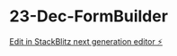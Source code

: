 # 23-Dec-FormBuilder

[Edit in StackBlitz next generation editor ⚡️](https://stackblitz.com/~/github.com/mahesh529/23-Dec-FormBuilder)